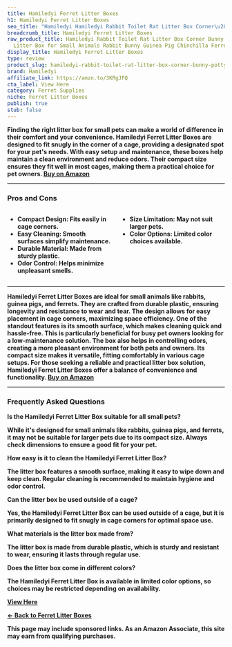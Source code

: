 ```yaml
---
title: Hamiledyi Ferret Litter Boxes
h1: Hamiledyi Ferret Litter Boxes
seo_title: "Hamiledyi Hamiledyi Rabbit Toilet Rat Litter Box Corner\u2026"
breadcrumb_title: Hamiledyi Ferret Litter Boxes
raw_product_title: Hamiledyi Rabbit Toilet Rat Litter Box Corner Bunny Potty Training
  Litter Box for Small Animals Rabbit Bunny Guinea Pig Chinchilla Ferret
display_title: Hamiledyi Ferret Litter Boxes
type: review
product_slug: hamiledyi-rabbit-toilet-rat-litter-box-corner-bunny-potty-training-litt-c1451f24
brand: Hamiledyi
affiliate_link: https://amzn.to/3KRgJFQ
cta_label: View Here
category: Ferret Supplies
niche: Ferret Litter Boxes
publish: true
stub: false
---
```


<div id="intro" class="full-width">
  <p><strong>Finding the right litter box for small pets can make a world of difference in their comfort and your convenience. Hamiledyi Ferret Litter Boxes are designed to fit snugly in the corner of a cage, providing a designated spot for your pet's needs. With easy setup and maintenance, these boxes help maintain a clean environment and reduce odors. Their compact size ensures they fit well in most cages, making them a practical choice for pet owners. <a href="https://amzn.to/3KRgJFQ" rel="nofollow sponsored noopener" target="_blank"><strong>Buy on Amazon</strong></a></p>
</div>

<hr />
<h3 id="pros-cons">Pros and Cons</h3>
<div class="pc-grid" style="display:grid;grid-template-columns:1fr 1fr;gap:16px;">
  <ul>
    <li><strong>Compact Design:</strong> Fits easily in cage corners.</li>
    <li><strong>Easy Cleaning:</strong> Smooth surfaces simplify maintenance.</li>
    <li><strong>Durable Material:</strong> Made from sturdy plastic.</li>
    <li><strong>Odor Control:</strong> Helps minimize unpleasant smells.</li>
  </ul>
  <ul>
    <li><strong>Size Limitation:</strong> May not suit larger pets.</li>
    <li><strong>Color Options:</strong> Limited color choices available.</li>
  </ul>
</div>
<hr />

<div class="full-width">
  <p>Hamiledyi Ferret Litter Boxes are ideal for small animals like rabbits, guinea pigs, and ferrets. They are crafted from durable plastic, ensuring longevity and resistance to wear and tear. The design allows for easy placement in cage corners, maximizing space efficiency. One of the standout features is its smooth surface, which makes cleaning quick and hassle-free. This is particularly beneficial for busy pet owners looking for a low-maintenance solution. The box also helps in controlling odors, creating a more pleasant environment for both pets and owners. Its compact size makes it versatile, fitting comfortably in various cage setups. For those seeking a reliable and practical litter box solution, Hamiledyi Ferret Litter Boxes offer a balance of convenience and functionality. <a href="https://amzn.to/3KRgJFQ" rel="nofollow sponsored noopener" target="_blank"><strong>Buy on Amazon</strong></a></p>
</div>

<hr />
<h3 id="faqs">Frequently Asked Questions</h3>

<p><strong>Is the Hamiledyi Ferret Litter Box suitable for all small pets?</strong></p>
<p>While it's designed for small animals like rabbits, guinea pigs, and ferrets, it may not be suitable for larger pets due to its compact size. Always check dimensions to ensure a good fit for your pet.</p>

<p><strong>How easy is it to clean the Hamiledyi Ferret Litter Box?</strong></p>
<p>The litter box features a smooth surface, making it easy to wipe down and keep clean. Regular cleaning is recommended to maintain hygiene and odor control.</p>

<p><strong>Can the litter box be used outside of a cage?</strong></p>
<p>Yes, the Hamiledyi Ferret Litter Box can be used outside of a cage, but it is primarily designed to fit snugly in cage corners for optimal space use.</p>

<p><strong>What materials is the litter box made from?</strong></p>
<p>The litter box is made from durable plastic, which is sturdy and resistant to wear, ensuring it lasts through regular use.</p>

<p><strong>Does the litter box come in different colors?</strong></p>
<p>The Hamiledyi Ferret Litter Box is available in limited color options, so choices may be restricted depending on availability.</p>
<p><a class="btn" href="https://amzn.to/3KRgJFQ" target="_blank" rel="nofollow sponsored noopener">View Here</a></p>
<p><a href="/roundups/ferret-supplies/ferret-litter-boxes/">← Back to Ferret Litter Boxes</a></p>
<aside class="disclosure">This page may include sponsored links. As an Amazon Associate, this site may earn from qualifying purchases.</aside>
